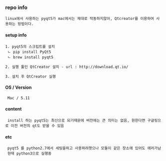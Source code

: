 ### repo info

    linux에서 사용하는 pyqt5가 mac에서는 제대로 작동하지않아, Qtcreator를 이용하여 사용하는 방법이다.


#### setup info

    1. pyqt5의 스크립트를 설치
     ㄴ pip install PyQt5
     ㄴ brew install pyqt5
    
    2. 실행 툴인 QtCreator 설치 - url : http://download.qt.io/
    
    3. 설치 후 QtCreator 실행
    
    
    
    



#### OS / Version

     Mac / 5.11

#### content

     install 하는 pyqt5는 최신으로 되기때문에 버전에는 큰 의미는 없음, 원한다면 구글링으로 이전 버전의 qt도 받을 수 있음

#### etc

     pyqt5 를 python2.7에서 세팅을하고 사용하려햇으나 모듈이 같은 장소에 있어도 에러가남
     현재 python3으로 실행중
